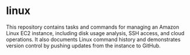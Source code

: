 # linux
This repository contains tasks and commands for managing an Amazon Linux EC2 instance, including disk usage analysis, SSH access, and cloud operations. It also documents Linux command history and demonstrates version control by pushing updates from the instance to GitHub.

